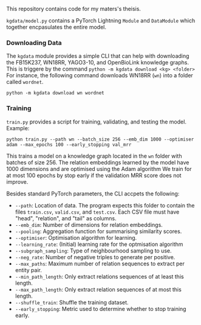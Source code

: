 This repository contains code for my maters's theisis.

`kgdata/model.py` contains a PyTorch Lightning `Module` and `DataModule` which together encpasulates the entire model.


### Downloading Data
The `kgdata` module provides a simple CLI that can help with downloading the FB15K237, WN18RR, YAGO3-10, and OpenBioLink knowledge graphs.
This is triggere by the command `python -m kgdata download <kg> <folder>`
For instance, the following command downloads WN18RR (`wn`) into a folder called `wordnet`.
```
python -m kgdata download wn wordnet
```


### Training
`train.py` provides a script for training, validating, and testing the model. Example:
```
python train.py --path wn --batch_size 256 --emb_dim 1000 --optimiser adam --max_epochs 100 --early_stopping val_mrr
```
This trains a model on a knowledge graph located in the `wn` folder with batches of size 256.
The relation embeddings learned by the model have 1000 dimensions and are optimised using the Adam algorithm
We train for at most 100 epochs by stop early if the validation MRR score does not improve.

Besides standard PyTorch parameters, the CLI accpets the following:
 * `--path`: Location of data. The program expects this folder to contain the files `train.csv`, `valid.csv`, and `test.csv`. Each CSV file must have "head", "relation", and "tail" as columns.
 * `--emb_dim`: Number of dimensions for relation embeddings.
 * `--pooling`: Aggregation function for summarising similarity scores.
 * `--optimiser`: Optimisation algorithm for learning.
 * `--learning_rate`: (Initial) learning rate for the optmisation algorithm
 * `--subgraph_sampling`: Type of neighbourhood sampling to use.
 * `--neg_rate`: Number of negative triples to generate per positive.
 * `--max_paths`: Maximum number of relation sequences to extract per entity pair.
 * `--min_path_length`: Only extract relations sequences of at least this length.
 * `--max_path_length`: Only extract relation sequences of at most this length.
 * `--shuffle_train`: Shuffle the training dataset.
 * `--early_stopping`: Metric used to determine whether to stop training early.
